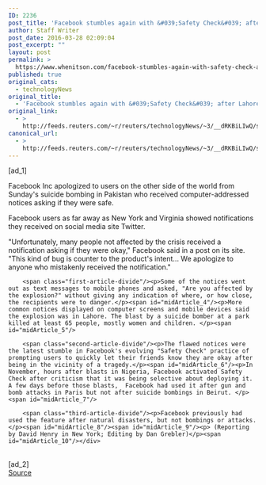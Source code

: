 ```yaml
---
ID: 2236
post_title: 'Facebook stumbles again with &#039;Safety Check&#039; after Lahore blast'
author: Staff Writer
post_date: 2016-03-28 02:09:04
post_excerpt: ""
layout: post
permalink: >
  https://www.whenitson.com/facebook-stumbles-again-with-safety-check-after-lahore-blast/
published: true
original_cats:
  - technologyNews
original_title:
  - 'Facebook stumbles again with &#039;Safety Check&#039; after Lahore blast'
original_link:
  - >
    http://feeds.reuters.com/~r/reuters/technologyNews/~3/__dRKBiLIwQ/story01.htm
canonical_url:
  - >
    http://feeds.reuters.com/~r/reuters/technologyNews/~3/__dRKBiLIwQ/story01.htm
---
```

 [ad_1]
<br><div id="articleText">
<span id="midArticle_start"/>

<span id="midArticle_0"/><span class="focusParagraph" readability="3"><p><span class="articleLocatio&lt;/span&gt;n">Facebook Inc apologized to users on the other side of the world from Sunday's suicide bombing in Pakistan who received computer-addressed notices asking if they were safe.</span></p></span><span id="midArticle_1"/><p>Facebook users as far away as New York and Virginia showed  notifications they received on social media site Twitter.</p><span id="midArticle_2"/><p>"Unfortunately, many people not affected by the crisis received a notification asking if they were okay," Facebook said in a post on its site. "This kind of bug is counter to the product's intent... We apologize to anyone who mistakenly received the notification." </p><span id="midArticle_3"/>
        
        <span class="first-article-divide"/><p>Some of the notices went out as text messages to mobile phones and asked, "Are you affected by the explosion?" without giving any indication of where, or how close, the recipients were to danger.</p><span id="midArticle_4"/><p>More common notices displayed on computer screens and mobile devices said the explosion was in Lahore. The blast by a suicide bomber at a park killed at least 65 people, mostly women and children. </p><span id="midArticle_5"/>
        
        <span class="second-article-divide"/><p>The flawed notices were the latest stumble in Facebook's evolving "Safety Check" practice of prompting users to quickly let their friends know they are okay after being in the vicinity of a tragedy.</p><span id="midArticle_6"/><p>In November, hours after blasts in Nigeria, Facebook activated Safety Check after criticism that it was being selective about deploying it. A few days before those blasts,  Facebook had used it after gun and bomb attacks in Paris but not after suicide bombings in Beirut. </p><span id="midArticle_7"/>
        
        <span class="third-article-divide"/><p>Facebook previously had used the feature after natural disasters, but not bombings or attacks.    </p><span id="midArticle_8"/><span id="midArticle_9"/><p> (Reporting by David Henry in New York; Editing by Dan Grebler)</p><span id="midArticle_10"/></div>
<br>[ad_2]
<br><a href="http://feeds.reuters.com/~r/reuters/technologyNews/~3/__dRKBiLIwQ/story01.htm">Source </a>